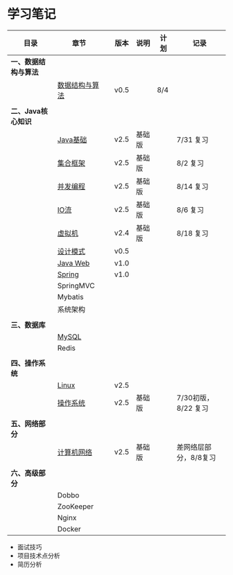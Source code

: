 # 学习笔记

| 目录                   | 章节                                                       |      | 版本 | 说明   | 计划 | 记录                  |
| ---------------------- | ---------------------------------------------------------- | ---- | ---- | ------ | ---- | --------------------- |
| **一、数据结构与算法** |                                                            |      |      |        |      |                       |
|                        | [数据结构与算法](notes/数据结构与算法.md)                  |      | v0.5 |        | 8/4  |                       |
|                        |                                                            |      |      |        |      |                       |
| **二、Java核心知识**   |                                                            |      |      |        |      |                       |
|                        | [Java基础](notes/JavaArchitecture/01%20Java%20基础.md)     |      | v2.5 | 基础版 |      | 7/31 复习             |
|                        | [集合框架](notes/JavaArchitecture/02%20Java%20集合框架.md) |      | v2.5 | 基础版 |      | 8/2 复习              |
|                        | [并发编程](notes/JavaArchitecture/03%20Java%20并发编程.md) |      | v2.5 | 基础版 |      | 8/14 复习             |
|                        | [IO流](notes/JavaArchitecture/04%20Java%20IO.md)           |      | v2.5 | 基础版 |      | 8/6 复习              |
|                        | [虚拟机](notes/JavaArchitecture/05%20Java%20虚拟机.md)     |      | v2.4 | 基础版 |      | 8/18 复习             |
|                        | [设计模式](notes/JavaArchitecture/06%20设计模式.md)        |      | v0.5 |        |      |                       |
|                        | [Java Web](notes/JavaArchitecture/07%20Java%20Web.md)      |      | v1.0 |        |      |                       |
|                        | [Spring](notes/JavaWeb/Spring.md)                          |      | v1.0 |        |      |                       |
|                        | SpringMVC                                                  |      |      |        |      |                       |
|                        | Mybatis                                                    |      |      |        |      |                       |
|                        | 系统架构                                                   |      |      |        |      |                       |
|                        |                                                            |      |      |        |      |                       |
| **三、数据库**         |                                                            |      |      |        |      |                       |
|                        | [MySQL](notes/MySQL.md)                                    |      |      |        |      |                       |
|                        | Redis                                                      |      |      |        |      |                       |
|                        |                                                            |      |      |        |      |                       |
| **四、操作系统**       |                                                            |      |      |        |      |                       |
|                        | [Linux](notes/Linux.md)                                    |      | v2.5 |        |      |                       |
|                        | [操作系统](notes/操作系统.md)                              |      | v2.5 | 基础版 |      | 7/30初版，8/22 复习   |
|                        |                                                            |      |      |        |      |                       |
| **五、网络部分**       |                                                            |      |      |        |      |                       |
|                        | [计算机网络](notes/计算机网络.md)                          |      | v2.5 | 基础版 |      | 差网络层部分，8/8复习 |
|                        |                                                            |      |      |        |      |                       |
| **六、高级部分**       |                                                            |      |      |        |      |                       |
|                        | Dobbo                                                      |      |      |        |      |                       |
|                        | ZooKeeper                                                  |      |      |        |      |                       |
|                        | Nginx                                                      |      |      |        |      |                       |
|                        | Docker                                                     |      |      |        |      |                       |

- 面试技巧
- 项目技术点分析
- 简历分析
